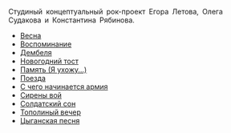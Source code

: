 Студиный концептуальный рок-проект Егора Летова, Олега Судакова и Константина Рябинова.

* [Весна](/songs/клм/Коммунизм/Весна)
* [Воспоминание](/songs/клм/Коммунизм/Воспоминание)
* [Дембеля](/songs/клм/Коммунизм/Дембеля)
* [Новогодний тост](/songs/клм/Коммунизм/Новогодний%20тост)
* [Память (Я ухожу...)](/songs/клм/Коммунизм/Память%20(Я%20ухожу...))
* [Поезда](/songs/клм/Коммунизм/Поезда)
* [С чего начинается армия](/songs/клм/Коммунизм/С%20чего%20начинается%20армия)
* [Сирены вой](/songs/клм/Коммунизм/Сирены%20вой)
* [Солдатский сон](/songs/клм/Коммунизм/Солдатский%20сон)
* [Тополиный вечер](/songs/клм/Коммунизм/Тополиный%20вечер)
* [Цыганская песня](/songs/клм/Коммунизм/Цыганская%20песня)